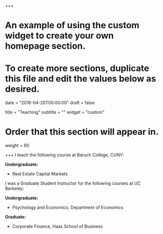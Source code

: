 +++
# An example of using the custom widget to create your own homepage section.
# To create more sections, duplicate this file and edit the values below as desired.

date = "2016-04-20T00:00:00"
draft = false

title = "Teaching"
subtitle = ""
widget = "custom"

# Order that this section will appear in.
weight = 60

+++
I teach the following course at Baruch College, CUNY:

**Undergraduate:**

- Real Estate Capital Markets

I was a Graduate Student Instructor for the following courses at UC Berkeley:

**Undergraduate:**

- Psychology and Economics, Department of Economics

**Graduate:**

- Corporate Finance, Haas School of Business